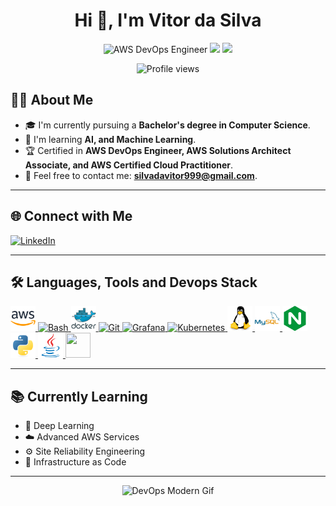 <h1 align="center">Hi 👋, I'm Vitor da Silva</h1>
<p align="center">
  <img src="https://img.shields.io/badge/AWS-DevOps%20Engineer-blueviolet?logo=amazonaws&logoColor=white" alt="AWS DevOps Engineer" />
  <img src="https://img.shields.io/badge/AWS-Solutions%20Architect%20Associate-orange?logo=amazonaws&logoColor=white" />
  <img src="https://img.shields.io/badge/AWS-Cloud%20Practitioner-brightgreen?logo=amazonaws&logoColor=white" />
</p>
<p align="center">
  <img src="https://komarev.com/ghpvc/?username=silvadavitor&label=Profile%20views&color=0e75b6&style=flat" alt="Profile views" />
</p>

## 🧑‍💻 About Me
- 🎓 I'm currently pursuing a **Bachelor's degree in Computer Science**.  
- 🌱 I'm learning **AI, and Machine Learning**.  
- 🏆 Certified in **AWS DevOps Engineer, AWS Solutions Architect Associate, and AWS Certified Cloud Practitioner**.  
- 📢 Feel free to contact me: **silvadavitor999@gmail.com**.

---

## 🌐 Connect with Me
<p align="left">
  <a href="https://linkedin.com/in/vitor-da-silva-" target="_blank">
    <img src="https://raw.githubusercontent.com/rahuldkjain/github-profile-readme-generator/master/src/images/icons/Social/linked-in-alt.svg" alt="LinkedIn" height="30" width="40" />
  </a>
</p>

---

## 🛠️ Languages, Tools and Devops Stack
<p align="left">
  <a href="https://aws.amazon.com" target="_blank" rel="noreferrer">
    <img src="https://raw.githubusercontent.com/devicons/devicon/master/icons/amazonwebservices/amazonwebservices-original-wordmark.svg" alt="AWS" width="40" height="40" />
  </a>
  <a href="https://www.gnu.org/software/bash/" target="_blank" rel="noreferrer">
    <img src="https://www.vectorlogo.zone/logos/gnu_bash/gnu_bash-icon.svg" alt="Bash" width="40" height="40" />
  </a>
  <a href="https://www.docker.com/" target="_blank" rel="noreferrer">
    <img src="https://raw.githubusercontent.com/devicons/devicon/master/icons/docker/docker-original-wordmark.svg" alt="Docker" width="40" height="40" />
  </a>
  <a href="https://git-scm.com/" target="_blank" rel="noreferrer">
    <img src="https://www.vectorlogo.zone/logos/git-scm/git-scm-icon.svg" alt="Git" width="40" height="40" />
  </a>
  <a href="https://grafana.com" target="_blank" rel="noreferrer">
    <img src="https://www.vectorlogo.zone/logos/grafana/grafana-icon.svg" alt="Grafana" width="40" height="40" />
  </a>
  <a href="https://kubernetes.io" target="_blank" rel="noreferrer">
    <img src="https://www.vectorlogo.zone/logos/kubernetes/kubernetes-icon.svg" alt="Kubernetes" width="40" height="40" />
  </a>
  <a href="https://www.linux.org/" target="_blank" rel="noreferrer">
    <img src="https://raw.githubusercontent.com/devicons/devicon/master/icons/linux/linux-original.svg" alt="Linux" width="40" height="40" />
  </a>
  <a href="https://www.mysql.com/" target="_blank" rel="noreferrer">
    <img src="https://raw.githubusercontent.com/devicons/devicon/master/icons/mysql/mysql-original-wordmark.svg" alt="MySQL" width="40" height="40" />
  </a>
  <a href="https://nginx.org" target="_blank" rel="noreferrer">
    <img src="https://raw.githubusercontent.com/devicons/devicon/master/icons/nginx/nginx-original.svg" alt="Nginx" width="40" height="40" />
  </a>
  <a href="https://www.python.org" target="_blank" rel="noreferrer">
    <img src="https://raw.githubusercontent.com/devicons/devicon/master/icons/python/python-original.svg" alt="Python" width="40" height="40" />
  </a>
  <a href="https://www.java.com" target="_blank" rel="noreferrer">
    <img src="https://raw.githubusercontent.com/devicons/devicon/master/icons/java/java-original.svg" alt="Java" width="40" height="40" />
  </a>
  <a href="https://www.terraform.io/" target="_blank"><img src="https://cdn.jsdelivr.net/gh/devicons/devicon/icons/terraform/terraform-original.svg" width="40" height="40"/></a>
</p>

---

## 📚 Currently Learning
- 🧠 Deep Learning 
- ☁️ Advanced AWS Services 
- ⚙️ Site Reliability Engineering 
- 🧩 Infrastructure as Code 

---

<p align="center">
  <img src="https://media3.giphy.com/media/v1.Y2lkPTc5MGI3NjExMWhodWs2aHl2eXpmNjJvZjVvZHE4bGQ3MGx6YnNtcHgzNGE2eWtkcSZlcD12MV9pbnRlcm5hbF9naWZfYnlfaWQmY3Q9Zw/O7x8QN7gMcsAxX8v2z/giphy.gif" width="400" alt="DevOps Modern Gif" />
</p>

